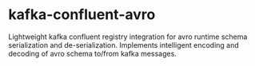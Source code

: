 # kafka-confluent-avro

Lightweight kafka confluent registry integration for avro runtime schema serialization and de-serialization. Implements intelligent encoding and decoding of avro schema to/from kafka messages.
